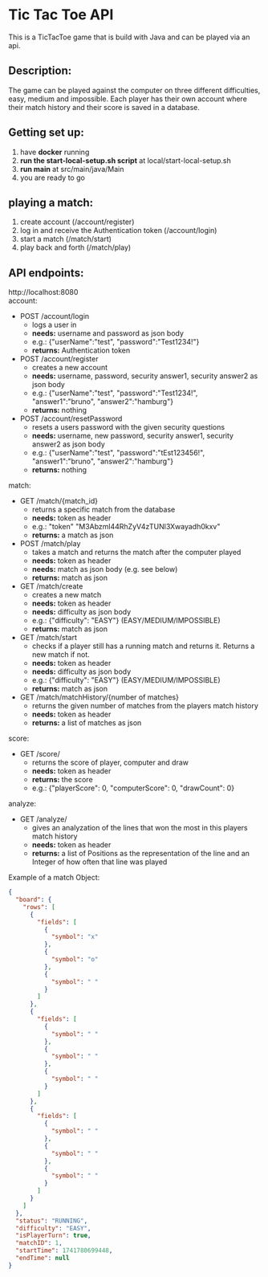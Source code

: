 

# Tic Tac Toe API
This is a TicTacToe game that is build with Java and can be played via an api.

## Description:
The game can be played against the computer on three different difficulties, easy, medium and impossible. Each player has
their own account where their match history and their score is saved in a database.



## Getting set up:
1. have **docker** running
2. **run the start-local-setup.sh script** at local/start-local-setup.sh
3. **run main** at src/main/java/Main
4. you are ready to go 


## playing a match:
1. create account (/account/register)
2. log in and receive the Authentication token (/account/login)
3. start a match (/match/start)
4. play back and forth (/match/play)





## API endpoints:
http://localhost:8080  
account:
- POST /account/login  
  - logs a user in  
  - **needs:** username and password as json body  
  - e.g.: {"userName":"test", "password":"Test1234!"}  
  - **returns:** Authentication token
- POST /account/register  
  - creates a new account  
  - **needs:** username, password, security answer1, security answer2 as json body
  - e.g.: {"userName":"test", "password":"Test1234!", "answer1":"bruno", "answer2":"hamburg"}  
  - **returns:** nothing
- POST /account/resetPassword 
  - resets a users password with the given security questions  
  - **needs:** username, new password, security answer1, security answer2 as json body  
  - e.g.: {"userName":"test", "password":"tEst123456!", "answer1":"bruno", "answer2":"hamburg"}  
  - **returns:** nothing

match:
- GET /match/{match_id}
  - returns a specific match from the database
  - **needs:** token as header
  - e.g.: "token" "M3Abzml44RhZyV4zTUNl3Xwayadh0kxv"
  - **returns:** a match as json
- POST /match/play
  - takes a match and returns the match after the computer played
  - **needs:** token as header
  - **needs:** match as json body (e.g. see below)
  - **returns:** match as json
- GET /match/create
  - creates a new match
  - **needs:** token as header
  - **needs:** difficulty as json body
  - e.g.: {"difficulty": "EASY"} (EASY/MEDIUM/IMPOSSIBLE)
  - **returns:** match as json
- GET /match/start
  - checks if a player still has a running match and returns it. Returns a new match if not.
  - **needs:** token as header
  - **needs:** difficulty as json body
  - e.g.: {"difficulty": "EASY"} (EASY/MEDIUM/IMPOSSIBLE)
  - **returns:** match as json
- GET /match/matchHistory/{number of matches}
  - returns the given number of matches from the players match history
  - **needs:** token as header
  - **returns:** a list of matches as json

score:
- GET /score/
    - returns the score of player, computer and draw
    - **needs:** token as header
    - **returns:** the score
    - e.g.: {"playerScore": 0, "computerScore": 0, "drawCount": 0}

analyze:
- GET /analyze/
  - gives an analyzation of the lines that won the most in this players match history 
  - **needs:** token as header
  - **returns:** a list of Positions as the representation of the line and an Integer of how often that line was played

    
Example of a match Object:
```json
{
  "board": {
    "rows": [
      {
        "fields": [
          {
            "symbol": "x"
          },
          {
            "symbol": "o"
          },
          {
            "symbol": " "
          }
        ]
      },
      {
        "fields": [
          {
            "symbol": " "
          },
          {
            "symbol": " "
          },
          {
            "symbol": " "
          }
        ]
      },
      {
        "fields": [
          {
            "symbol": " "
          },
          {
            "symbol": " "
          },
          {
            "symbol": " "
          }
        ]
      }
    ]
  },
  "status": "RUNNING",
  "difficulty": "EASY",
  "isPlayerTurn": true,
  "matchID": 1,
  "startTime": 1741780699448,
  "endTime": null
}
```
